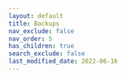 ```yaml
---
layout: default
title: Backups
nav_exclude: false
nav_order: 5
has_children: true
search_exclude: false
last_modified_date: 2022-06-16
---
```

